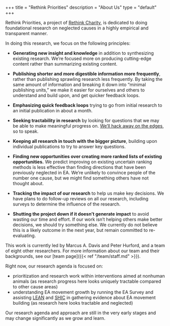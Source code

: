 +++
title = "Rethink Priorities"
description = "About Us"
type = "default"
+++

Rethink Priorities, a project of [Rethink Charity](https://rtcharity.org/), is dedicated to doing foundational research on neglected causes in a highly empirical and transparent manner.

In doing this research, we focus on the following principles:

* __Generating new insight and knowledge__ in addition to synthesizing existing research. We’re focused more on producing cutting-edge content rather than summarizing existing content.

* __Publishing shorter and more digestible information more frequently__, rather than publishing sprawling research less frequently. By taking the same amount of information and breaking it down into “minimal publishing units,” we make it easier for ourselves and others to understand and build upon, and get quicker feedback loops.

* __Emphasizing quick feedback loops__ trying to go from initial research to an initial publication in about a month.

* __Seeking tractability in research__ by looking for questions that we may be able to make meaningful progress on. [We’ll hack away on the edges](http://lesswrong.com/lw/8ns/hack_away_at_the_edges/), so to speak.

* __Keeping all research in touch with the bigger picture__, building upon individual publications to try to answer key questions.

* __Finding new opportunities over creating more ranked lists of existing opportunities.__ We predict improving on existing uncertain ranking methods is less effective than finding directions that have been previously neglected in EA. We’re unlikely to convince people of the number one cause, but we might find something others have not thought about.

* __Tracking the impact of our research__ to help us make key decisions. We have plans to do follow-up reviews on all our research, including surveys to determine the influence of the research.

* __Shutting the project down if it doesn’t generate impact__ to avoid wasting our time and effort. If our work isn’t helping others make better decisions, we should try something else. We currently do not believe this is a likely outcome in the next year, but remain committed to re-evaluating.

This work is currently led by Marcus A. Davis and Peter Hurford, and a team of eight other researchers.  For more information about our team and their backgrounds, see our [team page]({{< ref "/team/staff.md" >}}).

Right now, our research agenda is focused on:

* prioritization and research work within interventions aimed at nonhuman animals (as research progress here looks uniquely tractable compared to other cause areas)
* understanding EA movement growth by running the EA Survey and assisting [LEAN](https://rtcharity.org/lean/) and [SHIC](https://shicschools.org/) in gathering evidence about EA movement building (as research here looks tractable and neglected)

Our research agenda and approach are still in the very early stages and may change significantly as we grow and learn.